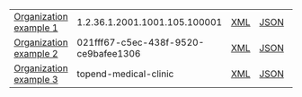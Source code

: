 <table class="list" width="100%">            
            <tr>
                <td><a href="Organization-1.2.36.1.2001.1001.105.100001.html">Organization example 1</a></td>
                <td>1.2.36.1.2001.1001.105.100001</td>
                <td><a href="Organization-1.2.36.1.2001.1001.105.100001.xml.html">XML</a></td>
                <td><a href="Organization-1.2.36.1.2001.1001.105.100001.json.html">JSON</a></td>
                <td><a href="Organization-1.2.36.1.2001.1001.105.100001.ttl.html">Turtle</a></td>
                <td></td>
            </tr>
            <tr>
                <td><a href="Organization-021fff67-c5ec-438f-9520-ce9bafee1306.html">Organization example 2</a></td>
                <td>021fff67-c5ec-438f-9520-ce9bafee1306</td>
                <td><a href="Organization-021fff67-c5ec-438f-9520-ce9bafee1306.xml.html">XML</a></td>
                <td><a href="Organization-021fff67-c5ec-438f-9520-ce9bafee1306.json.html">JSON</a></td>
                <td><a href="Organization-021fff67-c5ec-438f-9520-ce9bafee1306.ttl.html">Turtle</a></td>
                <td></td>
            </tr>
			<tr>
                <td><a href="Organization-topend-medical-clinic.html">Organization example 3</a></td>
                <td>topend-medical-clinic</td>
                <td><a href="Organization-topend-medical-clinic.xml.html">XML</a></td>
                <td><a href="Organization-topend-medical-clinic.json.html">JSON</a></td>
                <td><a href="Organization-topend-medical-clinic.ttl.html">Turtle</a></td>
                <td></td>
            </tr>
 </table>